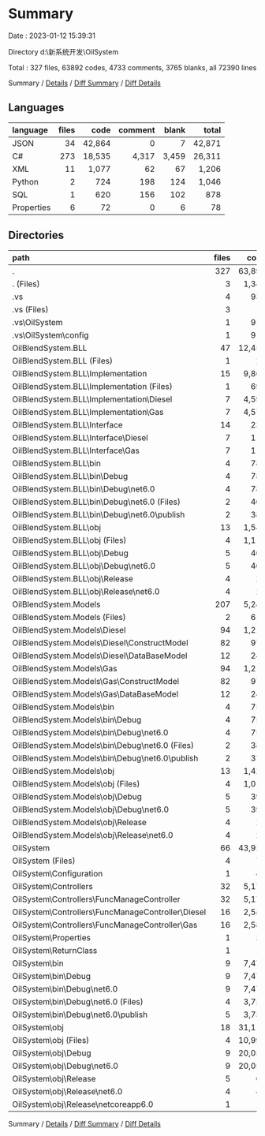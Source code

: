 # Summary

Date : 2023-01-12 15:39:31

Directory d:\\新系统开发\\OilSystem

Total : 327 files,  63892 codes, 4733 comments, 3765 blanks, all 72390 lines

Summary / [Details](details.md) / [Diff Summary](diff.md) / [Diff Details](diff-details.md)

## Languages
| language | files | code | comment | blank | total |
| :--- | ---: | ---: | ---: | ---: | ---: |
| JSON | 34 | 42,864 | 0 | 7 | 42,871 |
| C# | 273 | 18,535 | 4,317 | 3,459 | 26,311 |
| XML | 11 | 1,077 | 62 | 67 | 1,206 |
| Python | 2 | 724 | 198 | 124 | 1,046 |
| SQL | 1 | 620 | 156 | 102 | 878 |
| Properties | 6 | 72 | 0 | 6 | 78 |

## Directories
| path | files | code | comment | blank | total |
| :--- | ---: | ---: | ---: | ---: | ---: |
| . | 327 | 63,892 | 4,733 | 3,765 | 72,390 |
| . (Files) | 3 | 1,344 | 354 | 226 | 1,924 |
| .vs | 4 | 932 | 61 | 53 | 1,046 |
| .vs (Files) | 3 | 19 | 0 | 0 | 19 |
| .vs\\OilSystem | 1 | 913 | 61 | 53 | 1,027 |
| .vs\\OilSystem\\config | 1 | 913 | 61 | 53 | 1,027 |
| OilBlendSystem.BLL | 47 | 12,455 | 2,899 | 1,967 | 17,321 |
| OilBlendSystem.BLL (Files) | 1 | 23 | 0 | 5 | 28 |
| OilBlendSystem.BLL\\Implementation | 15 | 9,864 | 2,855 | 1,906 | 14,625 |
| OilBlendSystem.BLL\\Implementation (Files) | 1 | 691 | 6 | 20 | 717 |
| OilBlendSystem.BLL\\Implementation\\Diesel | 7 | 4,594 | 1,417 | 943 | 6,954 |
| OilBlendSystem.BLL\\Implementation\\Gas | 7 | 4,579 | 1,432 | 943 | 6,954 |
| OilBlendSystem.BLL\\Interface | 14 | 232 | 20 | 40 | 292 |
| OilBlendSystem.BLL\\Interface\\Diesel | 7 | 116 | 10 | 20 | 146 |
| OilBlendSystem.BLL\\Interface\\Gas | 7 | 116 | 10 | 20 | 146 |
| OilBlendSystem.BLL\\bin | 4 | 789 | 0 | 0 | 789 |
| OilBlendSystem.BLL\\bin\\Debug | 4 | 789 | 0 | 0 | 789 |
| OilBlendSystem.BLL\\bin\\Debug\\net6.0 | 4 | 789 | 0 | 0 | 789 |
| OilBlendSystem.BLL\\bin\\Debug\\net6.0 (Files) | 2 | 401 | 0 | 0 | 401 |
| OilBlendSystem.BLL\\bin\\Debug\\net6.0\\publish | 2 | 388 | 0 | 0 | 388 |
| OilBlendSystem.BLL\\obj | 13 | 1,547 | 24 | 16 | 1,587 |
| OilBlendSystem.BLL\\obj (Files) | 4 | 1,113 | 0 | 0 | 1,113 |
| OilBlendSystem.BLL\\obj\\Debug | 5 | 405 | 12 | 8 | 425 |
| OilBlendSystem.BLL\\obj\\Debug\\net6.0 | 5 | 405 | 12 | 8 | 425 |
| OilBlendSystem.BLL\\obj\\Release | 4 | 29 | 12 | 8 | 49 |
| OilBlendSystem.BLL\\obj\\Release\\net6.0 | 4 | 29 | 12 | 8 | 49 |
| OilBlendSystem.Models | 207 | 5,241 | 443 | 607 | 6,291 |
| OilBlendSystem.Models (Files) | 2 | 615 | 7 | 357 | 979 |
| OilBlendSystem.Models\\Diesel | 94 | 1,219 | 206 | 117 | 1,542 |
| OilBlendSystem.Models\\Diesel\\ConstructModel | 82 | 972 | 162 | 97 | 1,231 |
| OilBlendSystem.Models\\Diesel\\DataBaseModel | 12 | 247 | 44 | 20 | 311 |
| OilBlendSystem.Models\\Gas | 94 | 1,219 | 206 | 117 | 1,542 |
| OilBlendSystem.Models\\Gas\\ConstructModel | 82 | 972 | 162 | 97 | 1,231 |
| OilBlendSystem.Models\\Gas\\DataBaseModel | 12 | 247 | 44 | 20 | 311 |
| OilBlendSystem.Models\\bin | 4 | 759 | 0 | 0 | 759 |
| OilBlendSystem.Models\\bin\\Debug | 4 | 759 | 0 | 0 | 759 |
| OilBlendSystem.Models\\bin\\Debug\\net6.0 | 4 | 759 | 0 | 0 | 759 |
| OilBlendSystem.Models\\bin\\Debug\\net6.0 (Files) | 2 | 386 | 0 | 0 | 386 |
| OilBlendSystem.Models\\bin\\Debug\\net6.0\\publish | 2 | 373 | 0 | 0 | 373 |
| OilBlendSystem.Models\\obj | 13 | 1,429 | 24 | 16 | 1,469 |
| OilBlendSystem.Models\\obj (Files) | 4 | 1,010 | 0 | 0 | 1,010 |
| OilBlendSystem.Models\\obj\\Debug | 5 | 390 | 12 | 8 | 410 |
| OilBlendSystem.Models\\obj\\Debug\\net6.0 | 5 | 390 | 12 | 8 | 410 |
| OilBlendSystem.Models\\obj\\Release | 4 | 29 | 12 | 8 | 49 |
| OilBlendSystem.Models\\obj\\Release\\net6.0 | 4 | 29 | 12 | 8 | 49 |
| OilSystem | 66 | 43,920 | 976 | 912 | 45,808 |
| OilSystem (Files) | 4 | 77 | 3 | 21 | 101 |
| OilSystem\\Configuration | 1 | 43 | 20 | 12 | 75 |
| OilSystem\\Controllers | 32 | 5,172 | 918 | 848 | 6,938 |
| OilSystem\\Controllers\\FuncManageController | 32 | 5,172 | 918 | 848 | 6,938 |
| OilSystem\\Controllers\\FuncManageController\\Diesel | 16 | 2,586 | 459 | 424 | 3,469 |
| OilSystem\\Controllers\\FuncManageController\\Gas | 16 | 2,586 | 459 | 424 | 3,469 |
| OilSystem\\Properties | 1 | 31 | 0 | 1 | 32 |
| OilSystem\\ReturnClass | 1 | 11 | 0 | 4 | 15 |
| OilSystem\\bin | 9 | 7,471 | 1 | 4 | 7,476 |
| OilSystem\\bin\\Debug | 9 | 7,471 | 1 | 4 | 7,476 |
| OilSystem\\bin\\Debug\\net6.0 | 9 | 7,471 | 1 | 4 | 7,476 |
| OilSystem\\bin\\Debug\\net6.0 (Files) | 4 | 3,733 | 0 | 2 | 3,735 |
| OilSystem\\bin\\Debug\\net6.0\\publish | 5 | 3,738 | 1 | 2 | 3,741 |
| OilSystem\\obj | 18 | 31,115 | 34 | 22 | 31,171 |
| OilSystem\\obj (Files) | 4 | 10,998 | 0 | 0 | 10,998 |
| OilSystem\\obj\\Debug | 9 | 20,057 | 21 | 13 | 20,091 |
| OilSystem\\obj\\Debug\\net6.0 | 9 | 20,057 | 21 | 13 | 20,091 |
| OilSystem\\obj\\Release | 5 | 60 | 13 | 9 | 82 |
| OilSystem\\obj\\Release\\net6.0 | 4 | 44 | 12 | 8 | 64 |
| OilSystem\\obj\\Release\\netcoreapp6.0 | 1 | 16 | 1 | 1 | 18 |

Summary / [Details](details.md) / [Diff Summary](diff.md) / [Diff Details](diff-details.md)